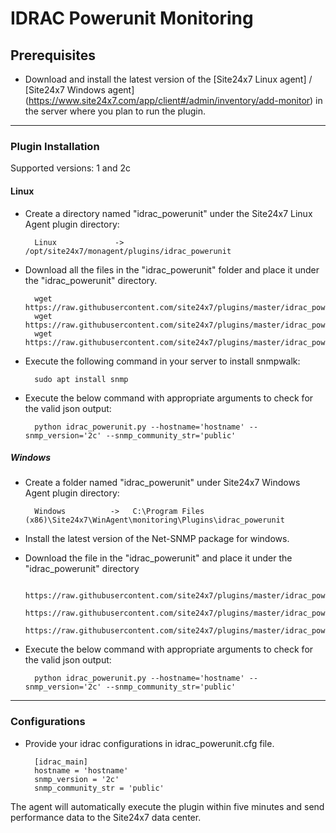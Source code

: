 # IDRAC Powerunit Monitoring
                                                                                              
## Prerequisites

- Download and install the latest version of the [Site24x7 Linux agent] / [Site24x7 Windows agent] (https://www.site24x7.com/app/client#/admin/inventory/add-monitor) in the server where you plan to run the plugin.
---

### Plugin Installation  

Supported versions: 1 and 2c

#### Linux

- Create a directory named "idrac_powerunit" under the Site24x7 Linux Agent plugin directory: 

		Linux             ->   /opt/site24x7/monagent/plugins/idrac_powerunit
      
- Download all the files in the "idrac_powerunit" folder and place it under the "idrac_powerunit" directory.

		wget https://raw.githubusercontent.com/site24x7/plugins/master/idrac_powerunit/idrac_powerunit.py
		wget https://raw.githubusercontent.com/site24x7/plugins/master/idrac_powerunit/idrac_powerunit.cfg
		wget https://raw.githubusercontent.com/site24x7/plugins/master/idrac_powerunit/SNMPUtil.py

- Execute the following command in your server to install snmpwalk: 

		sudo apt install snmp

- Execute the below command with appropriate arguments to check for the valid json output:

		python idrac_powerunit.py --hostname='hostname' --snmp_version='2c' --snmp_community_str='public'

##### Windows 

- Create a folder named "idrac_powerunit" under Site24x7 Windows Agent plugin directory: 

		Windows          ->   C:\Program Files (x86)\Site24x7\WinAgent\monitoring\Plugins\idrac_powerunit
		
- Install the latest version of the Net-SNMP package for windows.
		
- Download the file in the "idrac_powerunit" and place it under the "idrac_powerunit" directory
  
		https://raw.githubusercontent.com/site24x7/plugins/master/idrac_powerunit/idrac_powerunit.py
		https://raw.githubusercontent.com/site24x7/plugins/master/idrac_powerunit/idrac_powerunit.cfg
		https://raw.githubusercontent.com/site24x7/plugins/master/idrac_powerunit/SNMPUtil.py
		
- Execute the below command with appropriate arguments to check for the valid json output:

		python idrac_powerunit.py --hostname='hostname' --snmp_version='2c' --snmp_community_str='public'
---

### Configurations

- Provide your idrac configurations in idrac_powerunit.cfg file.

		[idrac_main]
		hostname = 'hostname'
		snmp_version = '2c' 
		snmp_community_str = 'public'
		
The agent will automatically execute the plugin within five minutes and send performance data to the Site24x7 data center.






